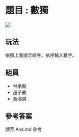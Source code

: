 # 題目 : 數獨

 ![](https://i.imgur.com/Sh8JG5R.png)
 
## 玩法

依照上面提示順序，依序輸入數字。


## 組員

- 林承毅
- 趙子慶
- 黃湘淇

## 參考答案
請至 Ans.md 參考
